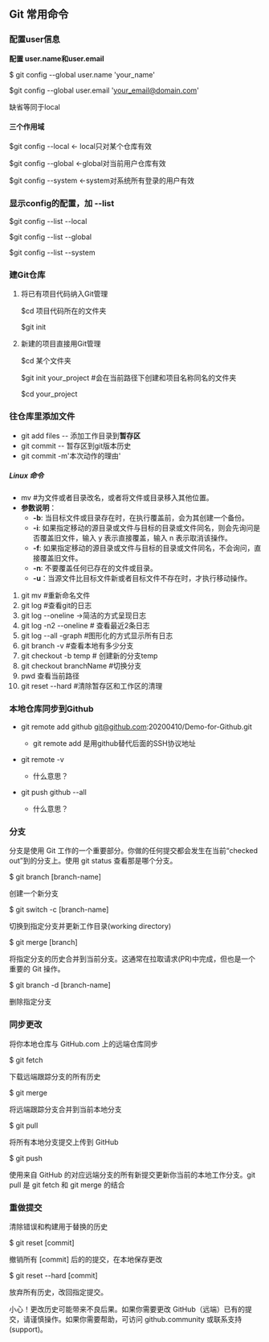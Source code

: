 ## Git 常用命令

### 配置user信息

**配置 user.name和user.email**

$ git config --global user.name 'your_name'

$git config --global user.email 'your_email@domain.com'

缺省等同于local

#### 三个作用域

$git config --local  <- local只对某个仓库有效

$git config --global <-global对当前用户仓库有效

$git config --system <-system对系统所有登录的用户有效

### 显示config的配置，加 --list

$git config --list --local

$git config --list --global

$git config --list --system

### 建Git仓库

1. 将已有项目代码纳入Git管理

    $cd 项目代码所在的文件夹

    $git init

2. 新建的项目直接用Git管理

    $cd 某个文件夹

    $git init your_project  #会在当前路径下创建和项目名称同名的文件夹

    $cd your_project

### 往仓库里添加文件

- git add files -- 添加工作目录到**暂存区**
- git commit -- 暂存区到git版本历史
- git commit -m'本次动作的理由'





##### Linux 命令

- mv #为文件或者目录改名，或者将文件或目录移入其他位置。
- **参数说明**：
    - **-b**: 当目标文件或目录存在时，在执行覆盖前，会为其创建一个备份。
    - **-i**: 如果指定移动的源目录或文件与目标的目录或文件同名，则会先询问是否覆盖旧文件，输入 y 表示直接覆盖，输入 n 表示取消该操作。
    - **-f**: 如果指定移动的源目录或文件与目标的目录或文件同名，不会询问，直接覆盖旧文件。
    - **-n**: 不要覆盖任何已存在的文件或目录。
    - **-u**：当源文件比目标文件新或者目标文件不存在时，才执行移动操作。

1. git mv #重新命名文件
2. git log #查看git的日志
3. git log --oneline ->简洁的方式呈现日志
4. git log -n2 --oneline # 查看最近2条日志
5. git log --all -graph #图形化的方式显示所有日志
6. git branch -v #查看本地有多少分支
7. git checkout -b temp # 创建新的分支temp
8. git checkout branchName #切换分支
9. pwd 查看当前路径
10. git reset --hard #清除暂存区和工作区的清理



### 本地仓库同步到Github

- git remote add github git@github.com:20200410/Demo-for-Github.git
    - git remote add 是用github替代后面的SSH协议地址

- git remote -v
    - 什么意思？

- git push github --all
    - 什么意思？

### 分支
分支是使用 Git 工作的一个重要部分。你做的任何提交都会发生在当前“checked out”到的分支上。使用 git status 查看那是哪个分支。

$ git branch [branch-name]

创建一个新分支

$ git switch -c [branch-name]

切换到指定分支并更新工作目录(working directory)

$ git merge [branch]

将指定分支的历史合并到当前分支。这通常在拉取请求(PR)中完成，但也是一个重要的 Git 操作。

$ git branch -d [branch-name]

删除指定分支

### 同步更改
将你本地仓库与 GitHub.com 上的远端仓库同步

$ git fetch

下载远端跟踪分支的所有历史

$ git merge

将远端跟踪分支合并到当前本地分支

$ git pull

将所有本地分支提交上传到 GitHub

$ git push

使用来自 GitHub 的对应远端分支的所有新提交更新你当前的本地工作分支。git pull 是 git fetch 和 git merge 的结合

### 重做提交
清除错误和构建用于替换的历史

$ git reset [commit]

撤销所有 [commit] 后的的提交，在本地保存更改

$ git reset --hard [commit]

放弃所有历史，改回指定提交。

小心！更改历史可能带来不良后果。如果你需要更改 GitHub（远端）已有的提交，请谨慎操作。如果你需要帮助，可访问 github.community 或联系支持(support)。
